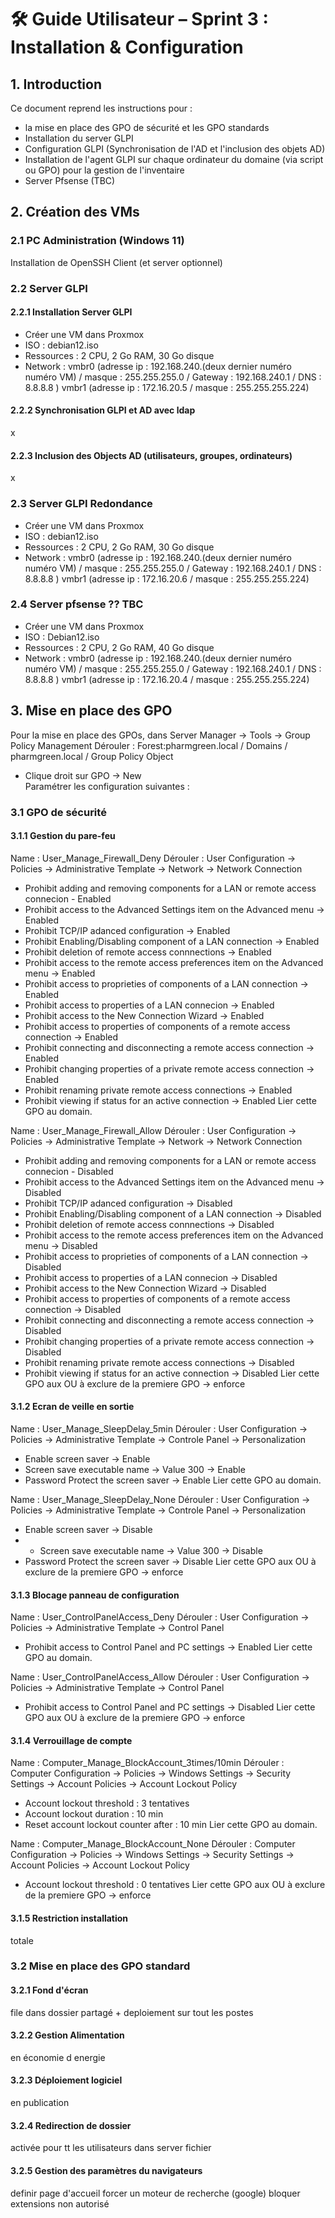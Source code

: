 # 🛠️ Guide Utilisateur – Sprint 3 : Installation & Configuration

## 1. Introduction

Ce document reprend les instructions pour :   
- la mise en place des GPO de sécurité et les GPO standards   
- Installation du server GLPI  
- Configuration GLPI (Synchronisation de l'AD et l'inclusion des objets AD)   
- Installation de l'agent GLPI sur chaque ordinateur du domaine (via script ou GPO)  pour la gestion de l'inventaire  
- Server Pfsense (TBC) 


## 2. Création des VMs

### 2.1 PC Administration (Windows 11) 

Installation de OpenSSH Client (et server optionnel) 

### 2.2 Server GLPI 

#### 2.2.1 Installation Server GLPI 
- Créer une VM dans Proxmox 
- ISO : debian12.iso
- Ressources :  2 CPU, 2 Go RAM, 30 Go disque
- Network : 
vmbr0 (adresse ip : 192.168.240.(deux dernier numéro numéro VM) / masque : 255.255.255.0 / Gateway : 192.168.240.1 / DNS : 8.8.8.8 ) 
vmbr1 (adresse ip : 172.16.20.5 / masque : 255.255.255.224) 

#### 2.2.2 Synchronisation GLPI et AD avec ldap
x
#### 2.2.3 Inclusion des Objects AD (utilisateurs, groupes, ordinateurs) 
x

### 2.3 Server GLPI Redondance 

- Créer une VM dans Proxmox 
- ISO : debian12.iso
- Ressources :  2 CPU, 2 Go RAM, 30 Go disque
- Network : 
vmbr0 (adresse ip : 192.168.240.(deux dernier numéro numéro VM) / masque : 255.255.255.0 / Gateway : 192.168.240.1 / DNS : 8.8.8.8 ) 
vmbr1 (adresse ip : 172.16.20.6 / masque : 255.255.255.224) 


### 2.4 Server pfsense ?? TBC  

- Créer une VM dans Proxmox 
- ISO : Debian12.iso
- Ressources : 2 CPU, 2 Go RAM, 40 Go disque
- Network : 
vmbr0 (adresse ip : 192.168.240.(deux dernier numéro numéro VM) / masque : 255.255.255.0 / Gateway : 192.168.240.1 / DNS : 8.8.8.8 ) 
vmbr1 (adresse ip : 172.16.20.4 / masque : 255.255.255.224) 


## 3. Mise en place des GPO

Pour la mise en place des GPOs, dans Server Manager -> Tools -> Group Policy Management
Dérouler : Forest:pharmgreen.local / Domains / pharmgreen.local / Group Policy Object
- Clique droit sur GPO -> New  
Paramétrer les configuration suivantes : 

### 3.1 GPO de sécurité 

#### 3.1.1 Gestion du pare-feu

Name : User_Manage_Firewall_Deny 
Dérouler : User Configuration -> Policies -> Administrative Template -> Network -> Network Connection
- Prohibit adding and removing components for a LAN or remote access connecion - Enabled   
- Prohibit access to the Advanced Settings item on the Advanced menu -> Enabled 
- Prohibit TCP/IP adanced configuration -> Enabled 
- Prohibit Enabling/Disabling component of a LAN connection -> Enabled
- Prohibit deletion of remote access connnections -> Enabled
- Prohibit access to the remote access preferences item on the Advanced menu -> Enabled
- Prohibit access to proprieties of components of a LAN connection -> Enabled
- Prohibit access to properties of a LAN connecion -> Enabled
- Prohibit access to the New Connection Wizard -> Enabled
- Prohibit access to properties of components of a remote access connection -> Enabled
- Prohibit connecting and disconnecting a remote access connection -> Enabled
- Prohibit changing properties of a private remote access connection -> Enabled
- Prohibit renaming private remote access connections -> Enabled
- Prohibit viewing if status for an active connection -> Enabled
Lier cette GPO au domain.

Name : User_Manage_Firewall_Allow 
Dérouler : User Configuration -> Policies -> Administrative Template -> Network -> Network Connection
- Prohibit adding and removing components for a LAN or remote access connecion - Disabled   
- Prohibit access to the Advanced Settings item on the Advanced menu -> Disabled 
- Prohibit TCP/IP adanced configuration -> Disabled 
- Prohibit Enabling/Disabling component of a LAN connection -> Disabled
- Prohibit deletion of remote access connnections -> Disabled
- Prohibit access to the remote access preferences item on the Advanced menu -> Disabled
- Prohibit access to proprieties of components of a LAN connection -> Disabled
- Prohibit access to properties of a LAN connecion -> Disabled
- Prohibit access to the New Connection Wizard -> Disabled
- Prohibit access to properties of components of a remote access connection -> Disabled
- Prohibit connecting and disconnecting a remote access connection -> Disabled
- Prohibit changing properties of a private remote access connection -> Disabled
- Prohibit renaming private remote access connections -> Disabled
- Prohibit viewing if status for an active connection -> Disabled
Lier cette GPO aux OU à exclure de la premiere GPO
-> enforce

#### 3.1.2 Ecran de veille en sortie  

Name : User_Manage_SleepDelay_5min
Dérouler : User Configuration -> Policies -> Administrative Template -> Controle Panel -> 
Personalization 
- Enable screen saver -> Enable 
- Screen save executable name -> Value 300 -> Enable
- Password Protect the screen saver -> Enable
Lier cette GPO au domain.

Name : User_Manage_SleepDelay_None
Dérouler : User Configuration -> Policies -> Administrative Template -> Controle Panel -> 
Personalization 
- Enable screen saver -> Disable
- - Screen save executable name -> Value 300 -> Disable
- Password Protect the screen saver -> Disable
Lier cette GPO aux OU à exclure de la premiere GPO
-> enforce


#### 3.1.3 Blocage panneau de configuration 

Name : User_ControlPanelAccess_Deny
Dérouler : User Configuration -> Policies -> Administrative Template -> Control Panel
- Prohibit access to Control Panel and PC settings -> Enabled
Lier cette GPO au domain.

Name : User_ControlPanelAccess_Allow
Dérouler : User Configuration -> Policies -> Administrative Template -> Control Panel
- Prohibit access to Control Panel and PC settings -> Disabled
Lier cette GPO aux OU à exclure de la premiere GPO
-> enforce


#### 3.1.4 Verrouillage de compte  

Name : Computer_Manage_BlockAccount_3times/10min
Dérouler : Computer Configuration -> Policies -> Windows Settings -> Security Settings -> Account Policies -> Account Lockout Policy
- Account lockout threshold : 3 tentatives
- Account lockout duration : 10 min
- Reset account lockout counter after : 10 min
Lier cette GPO au domain.

Name : Computer_Manage_BlockAccount_None
Dérouler : Computer Configuration -> Policies -> Windows Settings -> Security Settings -> Account Policies -> Account Lockout Policy
- Account lockout threshold : 0 tentatives
Lier cette GPO aux OU à exclure de la premiere GPO
-> enforce


#### 3.1.5 Restriction installation
totale 


### 3.2 Mise en place des GPO standard  

#### 3.2.1 Fond d'écran
file dans dossier partagé + deploiement sur tout les postes 
#### 3.2.2 Gestion Alimentation 
en économie d energie 
#### 3.2.3 Déploiement logiciel 
en publication 
#### 3.2.4 Redirection de dossier 
activée pour tt les utilisateurs dans server fichier 
#### 3.2.5 Gestion des paramètres du navigateurs 
definir page d'accueil 
forcer un moteur de recherche (google) 
bloquer extensions non autorisé 

